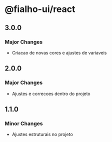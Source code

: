 # @fialho-ui/react

## 3.0.0

### Major Changes

- Criacao de novas cores e ajustes de variaveis

## 2.0.0

### Major Changes

- Ajustes e correcoes dentro do projeto

## 1.1.0

### Minor Changes

- Ajustes estruturais no projeto
